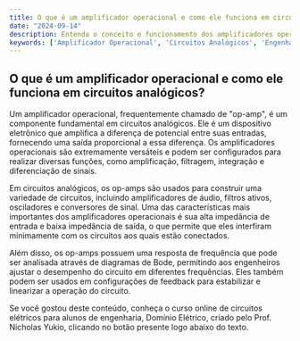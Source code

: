 ```yaml
---
title: O que é um amplificador operacional e como ele funciona em circuitos analógicos?
date: "2024-09-14"
description: Entenda o conceito e funcionamento dos amplificadores operacionais em circuitos analógicos.
keywords: ['Amplificador Operacional', 'Circuitos Analógicos', 'Engenharia Elétrica']
---
```


## O que é um amplificador operacional e como ele funciona em circuitos analógicos?

Um amplificador operacional, frequentemente chamado de "op-amp", é um componente fundamental em circuitos analógicos. Ele é um dispositivo eletrônico que amplifica a diferença de potencial entre suas entradas, fornecendo uma saída proporcional a essa diferença. Os amplificadores operacionais são extremamente versáteis e podem ser configurados para realizar diversas funções, como amplificação, filtragem, integração e diferenciação de sinais.

Em circuitos analógicos, os op-amps são usados para construir uma variedade de circuitos, incluindo amplificadores de áudio, filtros ativos, osciladores e conversores de sinal. Uma das características mais importantes dos amplificadores operacionais é sua alta impedância de entrada e baixa impedância de saída, o que permite que eles interfiram minimamente com os circuitos aos quais estão conectados.

Além disso, os op-amps possuem uma resposta de frequência que pode ser analisada através de diagramas de Bode, permitindo aos engenheiros ajustar o desempenho do circuito em diferentes frequências. Eles também podem ser usados em configurações de feedback para estabilizar e linearizar a operação do circuito.

Se você gostou deste conteúdo, conheça o curso online de circuitos elétricos para alunos de engenharia, Domínio Elétrico, criado pelo Prof. Nicholas Yukio, clicando no botão presente logo abaixo do texto.